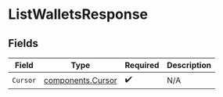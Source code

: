 # ListWalletsResponse


## Fields

| Field                                                  | Type                                                   | Required                                               | Description                                            |
| ------------------------------------------------------ | ------------------------------------------------------ | ------------------------------------------------------ | ------------------------------------------------------ |
| `Cursor`                                               | [components.Cursor](../../models/components/cursor.md) | :heavy_check_mark:                                     | N/A                                                    |